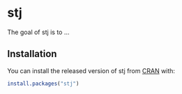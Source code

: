 
<!-- README.md is generated from README.Rmd. Please edit that file -->

# stj

<!-- badges: start -->

<!-- badges: end -->

The goal of stj is to …

## Installation

You can install the released version of stj from
[CRAN](https://CRAN.R-project.org) with:

``` r
install.packages("stj")
```
